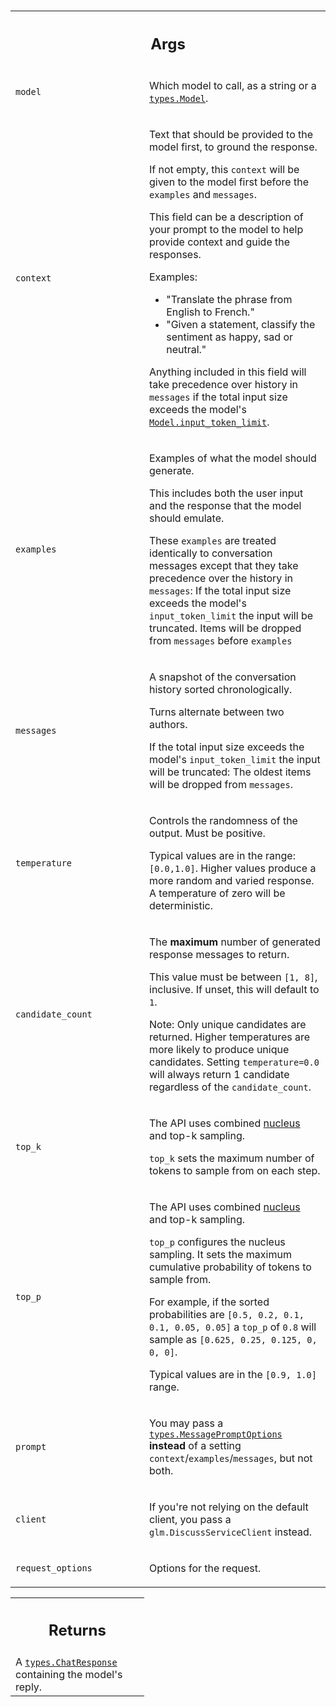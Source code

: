 
 <table class="responsive fixed orange">
<colgroup><col width="214px"><col></colgroup>
<tr><th colspan="2"><h2 class="add-link">Args</h2></th></tr>

<tr>
<td>

`model`<a id="model"></a>

</td>
<td>

Which model to call, as a string or a <a href="../../google/generativeai/types/Model.md"><code>types.Model</code></a>.

</td>
</tr><tr>
<td>

`context`<a id="context"></a>

</td>
<td>

Text that should be provided to the model first, to ground the response.

If not empty, this `context` will be given to the model first before the
`examples` and `messages`.

This field can be a description of your prompt to the model to help provide
context and guide the responses.

Examples:

* "Translate the phrase from English to French."
* "Given a statement, classify the sentiment as happy, sad or neutral."

Anything included in this field will take precedence over history in `messages`
if the total input size exceeds the model's <a href="../../google/generativeai/protos/Model.md#input_token_limit"><code>Model.input_token_limit</code></a>.

</td>
</tr><tr>
<td>

`examples`<a id="examples"></a>

</td>
<td>

Examples of what the model should generate.

This includes both the user input and the response that the model should
emulate.

These `examples` are treated identically to conversation messages except
that they take precedence over the history in `messages`:
If the total input size exceeds the model's `input_token_limit` the input
will be truncated. Items will be dropped from `messages` before `examples`

</td>
</tr><tr>
<td>

`messages`<a id="messages"></a>

</td>
<td>

A snapshot of the conversation history sorted chronologically.

Turns alternate between two authors.

If the total input size exceeds the model's `input_token_limit` the input
will be truncated: The oldest items will be dropped from `messages`.

</td>
</tr><tr>
<td>

`temperature`<a id="temperature"></a>

</td>
<td>

Controls the randomness of the output. Must be positive.

Typical values are in the range: `[0.0,1.0]`. Higher values produce a
more random and varied response. A temperature of zero will be deterministic.

</td>
</tr><tr>
<td>

`candidate_count`<a id="candidate_count"></a>

</td>
<td>

The **maximum** number of generated response messages to return.

This value must be between `[1, 8]`, inclusive. If unset, this
will default to `1`.

Note: Only unique candidates are returned. Higher temperatures are more
likely to produce unique candidates. Setting `temperature=0.0` will always
return 1 candidate regardless of the `candidate_count`.

</td>
</tr><tr>
<td>
  
`top_k`<a id="top_k"></a>

</td>
<td>

The API uses combined [nucleus](https://arxiv.org/abs/1904.09751) and
top-k sampling.

`top_k` sets the maximum number of tokens to sample from on each step.

</td>
</tr><tr>
<td>

`top_p`<a id="top_p"></a>

</td>
<td>

The API uses combined [nucleus](https://arxiv.org/abs/1904.09751) and
top-k sampling.

`top_p` configures the nucleus sampling. It sets the maximum cumulative
 probability of tokens to sample from.

 For example, if the sorted probabilities are
 `[0.5, 0.2, 0.1, 0.1, 0.05, 0.05]` a `top_p` of `0.8` will sample
 as `[0.625, 0.25, 0.125, 0, 0, 0]`.

 Typical values are in the `[0.9, 1.0]` range.

</td>
</tr><tr>
<td>

`prompt`<a id="prompt"></a>

</td>
<td>

You may pass a <a href="../../google/generativeai/types/MessagePromptOptions.md"><code>types.MessagePromptOptions</code></a> **instead** of a
setting `context`/`examples`/`messages`, but not both.

</td>
</tr><tr>
<td>

`client`<a id="client"></a>

</td>
<td>

If you're not relying on the default client, you pass a
`glm.DiscussServiceClient` instead.

</td>
</tr><tr>
<td>

`request_options`<a id="request_options"></a>

</td>
<td>

Options for the request.

</td>
</tr>
</table>



<!-- Tabular view -->
 <table class="responsive fixed orange">
<colgroup><col width="214px"><col></colgroup>
<tr><th colspan="2"><h2 class="add-link">Returns</h2></th></tr>
<tr class="alt">
<td colspan="2">
A <a href="../../google/generativeai/types/ChatResponse.md"><code>types.ChatResponse</code></a> containing the model's reply.
</td>
</tr>

</table>

